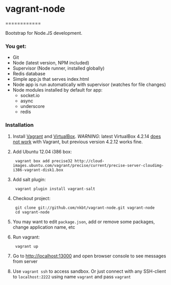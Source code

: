 # vagrant-node
============

Bootstrap for Node.JS development.

### You get:

- Git
- Node (latest version, NPM included)
- Supervisor (Node runner, installed globally)
- Redis database
- Simple app.js that serves index.html
- Node app is run automatically with supervisor (watches for file changes)
- Node modules installed by default for app:
    - socket.io
    - async
    - underscore
    - redis

### Installation

1. Install [Vagrant](http://www.vagrantup.com/) and [VirtualBox](https://www.virtualbox.org/). *WARNING*: latest VirtualBox 4.2.14 [does not work](https://github.com/mitchellh/vagrant/issues/1850) with Vagrant, but previous version 4.2.12 works fine.
2. Add Ubuntu 12.04 i386 box:

        vagrant box add precise32 http://cloud-images.ubuntu.com/vagrant/precise/current/precise-server-cloudimg-i386-vagrant-disk1.box

3. Add salt plugin:

        vagrant plugin install vagrant-salt

4. Checkout project:

        git clone git://github.com/nkbt/vagrant-node.git vagrant-node
        cd vagrant-node
        
5. You may want to edit `package.json`, add or remove some packages, change application name, etc

6. Run vagrant:
        
        vagrant up

7. Go to [http://localhost:13000](http://localhost:13000) and open browser console to see messages from server 
8. Use `vagrant ssh` to access sandbox. Or just connect with any SSH-client to `localhost:2222` using name `vagrant` and pass `vagrant`
